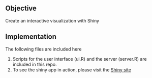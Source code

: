 
## Objective

Create an interactive visualization with Shiny

## Implementation
The following files are included here

1. Scripts for the user interface (ui.R) and the server (server.R) are included in this repo. 
2. To see the shiny app in action, please visit the [Shiny site](https://janamejaya.shinyapps.io/Shiny_Project_Bootstrap/)

